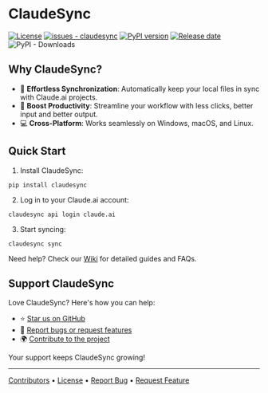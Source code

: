 # ClaudeSync
[![License](https://img.shields.io/badge/License-MIT-blue.svg)](https://opensource.org/licenses/MIT)
[![issues - claudesync](https://img.shields.io/github/issues/jahwag/claudesync)](https://github.com/jahwag/claudesync/issues)
[![PyPI version](https://badge.fury.io/py/claudesync.svg)](https://badge.fury.io/py/claudesync)
[![Release date](https://img.shields.io/github/release-date/jahwag/claudesync)](https://packagist.org/packages/jahwag/claudesync)
![PyPI - Downloads](https://img.shields.io/pypi/dd/claudesync)

## Why ClaudeSync?

- 🔄 **Effortless Synchronization**: Automatically keep your local files in sync with Claude.ai projects.
- 🚀 **Boost Productivity**: Streamline your workflow with less clicks, better input and better output.
- 💻 **Cross-Platform**: Works seamlessly on Windows, macOS, and Linux.

## Quick Start

1. Install ClaudeSync:
```
pip install claudesync
```

2. Log in to your Claude.ai account:
```
claudesync api login claude.ai
```

3. Start syncing:
```
claudesync sync
```

Need help? Check our [Wiki](https://github.com/jahwag/claudesync/wiki) for detailed guides and FAQs.

## Support ClaudeSync

Love ClaudeSync? Here's how you can help:

- ⭐ [Star us on GitHub](https://github.com/jahwag/claudesync)
- 🐛 [Report bugs or request features](https://github.com/jahwag/claudesync/issues)
- 🌍 [Contribute to the project](CONTRIBUTING.md)

Your support keeps ClaudeSync growing!

---

[Contributors](https://github.com/jahwag/claudesync/graphs/contributors) • [License](https://github.com/jahwag/claudesync/blob/main/LICENSE) • [Report Bug](https://github.com/jahwag/claudesync/issues) • [Request Feature](https://github.com/jahwag/ClaudeSync/issues/new?assignees=&labels=enhancement&projects=&template=feature_request.md&title=)
